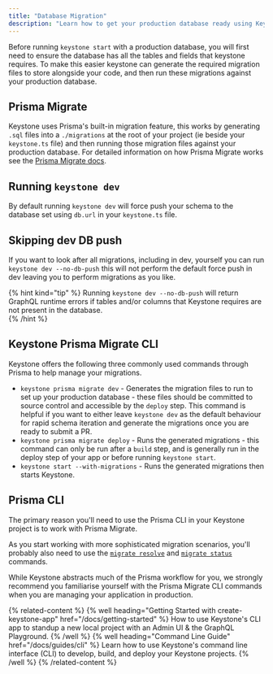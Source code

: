```yaml
---
title: "Database Migration"
description: "Learn how to get your production database ready using Keystone's migration"
---
```


Before running `keystone start` with a production database, you will first need to ensure the database has all the tables and fields that keystone requires. To make this easier keystone can generate the required migration files to store alongside your code, and then run these migrations against your production database.

## Prisma Migrate

Keystone uses Prisma's built-in migration feature, this works by generating `.sql` files into a `./migrations` at the root of your project (ie beside your `keystone.ts` file) and then running those migration files against your production database. For detailed information on how Prisma Migrate works see the [Prisma Migrate docs](https://www.prisma.io/docs/concepts/components/prisma-migrate). 

## Running `keystone dev`

By default running `keystone dev` will force push your schema to the database set using `db.url` in your `keystone.ts` file.

## Skipping dev DB push

If you want to look after all migrations, including in dev, yourself you can run `keystone dev --no-db-push` this will not perform the default force push in dev leaving you to perform migrations as you like.

{% hint kind="tip" %}
Running `keystone dev --no-db-push` will return GraphQL runtime errors if tables and/or columns that Keystone requires are not present in the database.  
{% /hint %}

## Keystone Prisma Migrate CLI

Keystone offers the following three commonly used commands through Prisma to help manage your migrations.
- `keystone prisma migrate dev` - Generates the migration files to run to set up your production database - these files should be committed to source control and accessible by the `deploy` step. This command is helpful if you want to either leave `keystone dev` as the default behaviour for rapid schema iteration and generate the migrations once you are ready to submit a PR.
- `keystone prisma migrate deploy` - Runs the generated migrations - this command can only be run after a `build` step, and is generally run in the deploy step of your app or before running `keystone start`.
- `keystone start --with-migrations` - Runs the generated migrations then starts Keystone.
## Prisma CLI

The primary reason you'll need to use the Prisma CLI in your Keystone project is to work with Prisma Migrate.

As you start working with more sophisticated migration scenarios, you'll probably also need to use the [`migrate resolve`](https://www.prisma.io/docs/reference/api-reference/command-reference/#migrate-resolve) and [`migrate status`](https://www.prisma.io/docs/reference/api-reference/command-reference/#migrate-status) commands.

While Keystone abstracts much of the Prisma workflow for you, we strongly recommend you familiarise yourself with the Prisma Migrate CLI commands when you are managing your application in production.


{% related-content %}
{% well
heading="Getting Started with create-keystone-app"
href="/docs/getting-started" %}
How to use Keystone's CLI app to standup a new local project with an Admin UI & the GraphQL Playground.
{% /well %}
{% well
heading="Command Line Guide"
href="/docs/guides/cli" %}
Learn how to use Keystone's command line interface (CLI) to develop, build, and deploy your Keystone projects.
{% /well %}
{% /related-content %}
